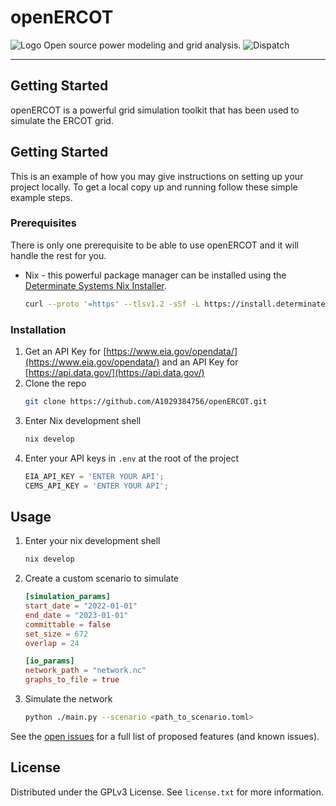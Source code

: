 <a name="readme-top"></a>

# openERCOT
![Logo](https://github.com/A1029384756/openERCOT/images/logo.png)
Open source power modeling and grid analysis.
![Dispatch](https://github.com/A1029384756/openERCOT/images/dispatch.gif)

--- 

## Getting Started

openERCOT is a powerful grid simulation toolkit that has been used to simulate the ERCOT grid.


## Getting Started

This is an example of how you may give instructions on setting up your project locally.
To get a local copy up and running follow these simple example steps.

### Prerequisites

There is only one prerequisite to be able to use openERCOT and it will handle the rest for you.
* Nix - this powerful package manager can be installed using the [Determinate Systems Nix Installer](https://github.com/DeterminateSystems/nix-installer).

    ```sh
    curl --proto '=https' --tlsv1.2 -sSf -L https://install.determinate.systems/nix | sh -s -- install
    ```

### Installation

1. Get an API Key for [https://www.eia.gov/opendata/](https://www.eia.gov/opendata/) and an API Key for [https://api.data.gov/](https://api.data.gov/)
2. Clone the repo
   ```sh
   git clone https://github.com/A1029384756/openERCOT.git
   ```
3. Enter Nix development shell
   ```sh
   nix develop
   ```
4. Enter your API keys in `.env` at the root of the project
   ```js
   EIA_API_KEY = 'ENTER YOUR API';
   CEMS_API_KEY = 'ENTER YOUR API';
   ```


## Usage

1. Enter your nix development shell
    ```sh
    nix develop
    ```
2. Create a custom scenario to simulate
    ```toml
    [simulation_params]
    start_date = "2022-01-01"
    end_date = "2023-01-01"
    committable = false
    set_size = 672
    overlap = 24
    
    [io_params]
    network_path = "network.nc"
    graphs_to_file = true
    ```

3. Simulate the network
    ```sh
    python ./main.py --scenario <path_to_scenario.toml>
    ```

See the [open issues](https://github.com/othneildrew/Best-README-Template/issues) for a full list of proposed features (and known issues).

## License

Distributed under the GPLv3 License. See `license.txt` for more information.
